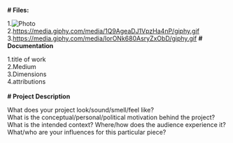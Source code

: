 **# Files:**

1.![Photo](https://i.imgur.com/9ihOpSf.jpg)<br>
2.https://media.giphy.com/media/1Q9AgeaDJ1VpzHa4nP/giphy.gif
3.https://media.giphy.com/media/lorONk680AsryZxObD/giphy.gif
**# Documentation**

1.title of work <br>
2.Medium <br>
3.Dimensions <br>
4.attributions <br>
<br>
**# Project Description** 

What does your project look/sound/smell/feel like? <br>
What is the conceptual/personal/political motivation behind the project?<br>
What is the intended context? Where/how does the audience experience it?<br>
What/who are your influences for this particular piece?<br>
